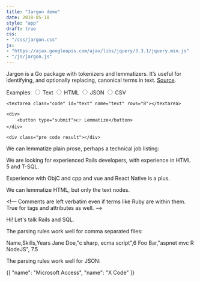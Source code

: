 ```yaml
---
title: "Jargon demo"
date: 2018-05-18
style: "app"
draft: true
css:
- "/css/jargon.css"
js:
- "https://ajax.googleapis.com/ajax/libs/jquery/3.3.1/jquery.min.js"
- "/js/jargon.js"
---
```


Jargon is a Go package with tokenizers and lemmatizers. It’s useful for identifying, and optionally replacing, canonical terms in text. [Source](https://github.com/clipperhouse/jargon).

<form action="/api/jargon/" method="POST">
    <span class="hint">
        Examples:
    </span>
    <label for="prose">
        <input type="radio" id="prose" name="format" value="text">
        Text
    </label>
    <label for="html">
        <input type="radio" id="html" name="format" value="html">
        HTML
    </label>
    <label for="json">
        <input type="radio" id="json" name="format" value="text">
        JSON
    </label>
    <label for="csv">
        <input type="radio" id="csv" name="format" value="text">
        CSV
    </label>

    <textarea class="code" id="text" name="text" rows="8"></textarea>

    <div>
        <button type="submit">👉 Lemmatize</button>
    </div>

    <div class="pre code result"></div>
</form>

<div id="examples" class="examples">
    <div id="prose">
We can lemmatize plain prose, perhaps a technical job listing:

We are looking for experienced Rails developers, with experience in HTML 5 and T-SQL.

Experience with ObjC and cpp and vue and React  Native is a plus.
    </div>
    <div id="html">
We can lemmatize HTML, but only the text nodes.

<!— Comments are left verbatim even if terms like Ruby are within them. True for tags and attributes as well. -->

<p class="rails">Hi! Let's talk Rails and SQL.</p>
    </div>
    <div id="csv">
The parsing rules work well for comma separated files:

Name,Skills,Years
Jane Doe,"c sharp, ecma script",6
Foo Bar,"aspnet mvc R NodeJS", 7.5
    </div>
    <div id="json">
The parsing rules work well for JSON:

{[
    "name": "Microsoft Access",
    "name": "X Code"
]}
    </div>
</div>
